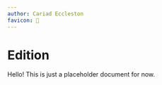 ```yaml
---
author: Cariad Eccleston
favicon: 📰
---
```


# Edition

Hello! This is just a placeholder document for now.
